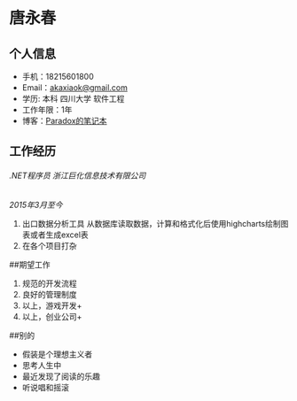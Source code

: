 # 唐永春
## 个人信息
 - 手机：18215601800
 - Email：akaxiaok@gmail.com
 - 学历: 本科 四川大学 软件工程
 - 工作年限：1年
 - 博客：[Paradox的笔记本](http://www.cnblogs.com/castdream/)

## 工作经历
 ###### .NET程序员 浙江巨化信息技术有限公司
 *2015年3月至今*

1. 出口数据分析工具
	从数据库读取数据，计算和格式化后使用highcharts绘制图表或者生成excel表
2. 在各个项目打杂

##期望工作
1. 规范的开发流程
2. 良好的管理制度
3. 以上，游戏开发+
4. 以上，创业公司+

##别的
- 假装是个理想主义者
- 思考人生中
- 最近发现了阅读的乐趣
- 听说唱和摇滚